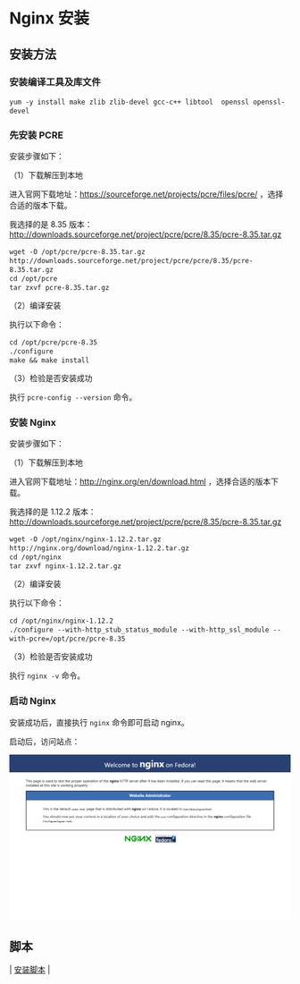 # Nginx 安装

## 安装方法

### 安装编译工具及库文件

```
yum -y install make zlib zlib-devel gcc-c++ libtool  openssl openssl-devel
```

### 先安装 PCRE

安装步骤如下：

（1）下载解压到本地

进入官网下载地址：https://sourceforge.net/projects/pcre/files/pcre/ ，选择合适的版本下载。

我选择的是 8.35 版本：http://downloads.sourceforge.net/project/pcre/pcre/8.35/pcre-8.35.tar.gz

```
wget -O /opt/pcre/pcre-8.35.tar.gz http://downloads.sourceforge.net/project/pcre/pcre/8.35/pcre-8.35.tar.gz
cd /opt/pcre
tar zxvf pcre-8.35.tar.gz
```

（2）编译安装

执行以下命令：

```
cd /opt/pcre/pcre-8.35
./configure
make && make install
```

（3）检验是否安装成功

执行 `pcre-config --version` 命令。

### 安装 Nginx

安装步骤如下：

（1）下载解压到本地

进入官网下载地址：http://nginx.org/en/download.html ，选择合适的版本下载。

我选择的是 1.12.2 版本：http://downloads.sourceforge.net/project/pcre/pcre/8.35/pcre-8.35.tar.gz

```
wget -O /opt/nginx/nginx-1.12.2.tar.gz http://nginx.org/download/nginx-1.12.2.tar.gz
cd /opt/nginx
tar zxvf nginx-1.12.2.tar.gz
```

（2）编译安装

执行以下命令：

```
cd /opt/nginx/nginx-1.12.2
./configure --with-http_stub_status_module --with-http_ssl_module --with-pcre=/opt/pcre/pcre-8.35
```

（3）检验是否安装成功

执行 `nginx -v` 命令。

### 启动 Nginx

安装成功后，直接执行 `nginx` 命令即可启动 nginx。

启动后，访问站点：

![nginx-install.png](nginx-install.png)

## 脚本

| [安装脚本](https://github.com/dunwu/linux/tree/master/codes/deploy/tool/nginx) |
